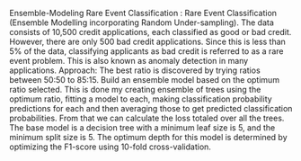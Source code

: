 Ensemble-Modeling Rare Event Classification : Rare Event Classification (Ensemble Modelling incorporating Random Under-sampling). The data consists of 10,500 credit applications, each classified as good or bad credit. However, there are only 500 bad credit applications. Since this is less than 5% of the data, classifying applicants as bad credit is referred to as a rare event problem. This is also known as anomaly detection in many applications. Approach: The best ratio is discovered by trying ratios between 50:50 to 85:15. Build an ensemble model based on the optimum ratio selected. This is done my creating ensemble of trees using the optimum ratio, fitting a model to each, making classification probability predictions for each and then averaging those to get predicted classification probabilities. From that we can calculate the loss totaled over all the trees. The base model is a decision tree with a minimum leaf size is 5, and the minimum split size is 5. The optimum depth for this model is determined by optimizing the F1-score using 10-fold cross-validation.

